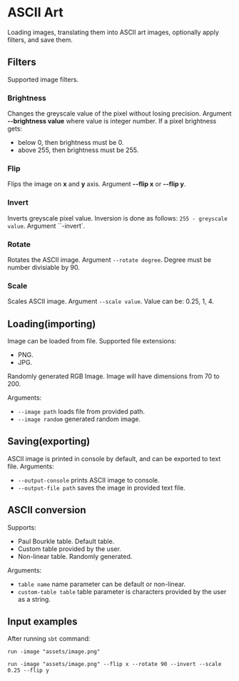 # ASCII Art

Loading images, translating them into ASCII art images, optionally apply filters, and save them.

## Filters

Supported image filters.

### Brightness

Changes the greyscale value of the pixel without losing precision.
Argument **--brightness value** where value is integer number. If a pixel brightness gets:

- below 0, then brightness must be 0.
- above 255, then brightness must be 255.

### Flip

Flips the image on **x** and **y** axis.
Argument **--flip x** or **--flip y**.

### Invert

Inverts greyscale pixel value. Inversion is done as follows: `255 - greyscale value`.
Argument ``-invert`.

### Rotate

Rotates the ASCII image.
Argument `--rotate degree`. Degree must be number divisiable by 90.

### Scale

Scales ASCII image.
Argument `--scale value`. Value can be: 0.25, 1, 4.

## Loading(importing)

Image can be loaded from file.
Supported file extensions:

- PNG.
- JPG.

Randomly generated RGB Image. Image will have dimensions from 70 to 200.

Arguments:

- `--image path` loads file from provided path.
- `--image random` generated random image.

## Saving(exporting)

ASCII image is printed in console by default, and can be exported to text file.
Arguments:

- `--output-console` prints ASCII image to console.
- `--output-file path` saves the image in provided text file.

## ASCII conversion

Supports:

- Paul Bourkle table. Default table.
- Custom table provided by the user.
- Non-linear table. Randomly generated.

Arguments:

- `table name` name parameter can be default or non-linear.
- `custom-table table` table parameter is characters provided by the user as a string.

## Input examples

After running `sbt` command:

```
run -image "assets/image.png"
```

```
run -image "assets/image.png" --flip x --rotate 90 --invert --scale 0.25 --flip y
```
